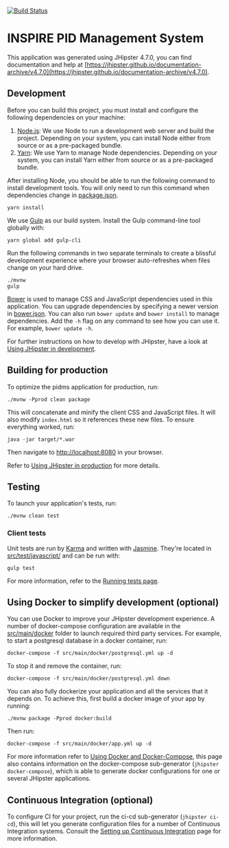 [![Build Status](https://travis-ci.org/IAAA-Lab/pid-ms.png)](https://travis-ci.org/IAAA-Lab/pid-ms)

# INSPIRE PID Management System

This application was generated using JHipster 4.7.0, you can find documentation and help at [https://jhipster.github.io/documentation-archive/v4.7.0](https://jhipster.github.io/documentation-archive/v4.7.0).


## Development

Before you can build this project, you must install and configure the following dependencies on your machine:

1. [Node.js][]: We use Node to run a development web server and build the project.
   Depending on your system, you can install Node either from source or as a pre-packaged bundle.
2. [Yarn][]: We use Yarn to manage Node dependencies.
   Depending on your system, you can install Yarn either from source or as a pre-packaged bundle.

After installing Node, you should be able to run the following command to install development tools.
You will only need to run this command when dependencies change in [package.json](package.json).

    yarn install

We use [Gulp][] as our build system. Install the Gulp command-line tool globally with:

    yarn global add gulp-cli

Run the following commands in two separate terminals to create a blissful development experience where your browser
auto-refreshes when files change on your hard drive.

    ./mvnw
    gulp

[Bower][] is used to manage CSS and JavaScript dependencies used in this application. You can upgrade dependencies by
specifying a newer version in [bower.json](bower.json). You can also run `bower update` and `bower install` to manage dependencies.
Add the `-h` flag on any command to see how you can use it. For example, `bower update -h`.

For further instructions on how to develop with JHipster, have a look at [Using JHipster in development][].


## Building for production

To optimize the pidms application for production, run:

    ./mvnw -Pprod clean package

This will concatenate and minify the client CSS and JavaScript files. It will also modify `index.html` so it references these new files.
To ensure everything worked, run:

    java -jar target/*.war

Then navigate to [http://localhost:8080](http://localhost:8080) in your browser.

Refer to [Using JHipster in production][] for more details.

## Testing

To launch your application's tests, run:

    ./mvnw clean test

### Client tests

Unit tests are run by [Karma][] and written with [Jasmine][]. They're located in [src/test/javascript/](src/test/javascript/) and can be run with:

    gulp test



For more information, refer to the [Running tests page][].

## Using Docker to simplify development (optional)

You can use Docker to improve your JHipster development experience. A number of docker-compose configuration are available in the [src/main/docker](src/main/docker) folder to launch required third party services.
For example, to start a postgresql database in a docker container, run:

    docker-compose -f src/main/docker/postgresql.yml up -d

To stop it and remove the container, run:

    docker-compose -f src/main/docker/postgresql.yml down

You can also fully dockerize your application and all the services that it depends on.
To achieve this, first build a docker image of your app by running:

    ./mvnw package -Pprod docker:build

Then run:

    docker-compose -f src/main/docker/app.yml up -d

For more information refer to [Using Docker and Docker-Compose][], this page also contains information on the docker-compose sub-generator (`jhipster docker-compose`), which is able to generate docker configurations for one or several JHipster applications.

## Continuous Integration (optional)

To configure CI for your project, run the ci-cd sub-generator (`jhipster ci-cd`), this will let you generate configuration files for a number of Continuous Integration systems. Consult the [Setting up Continuous Integration][] page for more information.

[JHipster Homepage and latest documentation]: https://jhipster.github.io
[JHipster 4.7.0 archive]: https://jhipster.github.io/documentation-archive/v4.7.0

[Using JHipster in development]: https://jhipster.github.io/documentation-archive/v4.7.0/development/
[Service Discovery and Configuration with the JHipster-Registry]: https://jhipster.github.io/documentation-archive/v4.7.0/microservices-architecture/#jhipster-registry
[Using Docker and Docker-Compose]: https://jhipster.github.io/documentation-archive/v4.7.0/docker-compose
[Using JHipster in production]: https://jhipster.github.io/documentation-archive/v4.7.0/production/
[Running tests page]: https://jhipster.github.io/documentation-archive/v4.7.0/running-tests/
[Setting up Continuous Integration]: https://jhipster.github.io/documentation-archive/v4.7.0/setting-up-ci/


[Node.js]: https://nodejs.org/
[Yarn]: https://yarnpkg.org/
[Bower]: http://bower.io/
[Gulp]: http://gulpjs.com/
[BrowserSync]: http://www.browsersync.io/
[Karma]: http://karma-runner.github.io/
[Jasmine]: http://jasmine.github.io/2.0/introduction.html
[Protractor]: https://angular.github.io/protractor/
[Leaflet]: http://leafletjs.com/
[DefinitelyTyped]: http://definitelytyped.org/
